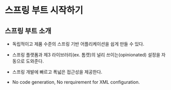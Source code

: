 # 스프링 부트 시작하기

## 스프링 부트 소개

- 독립적이고 제품 수준의 스프링 기반 어플리케이션을 쉽게 만들 수 있다.

- 스프링 플랫폼과 제3 라이브러리(ex. 톰캣)의 널리 쓰이는(opinionated) 설정을 자동으로 도와준다.

- 스프링 개발에 빠르고 폭넓은 접근성을 제공한다.

- No code generation, No rerquirement for XML configuration.
